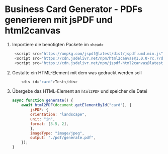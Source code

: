 # Business Card Generator - PDFs generieren mit jsPDF und html2canvas

1. Importiere die benötigten Packete im `<head>`
   ```js
    <script src="https://unpkg.com/jspdf@latest/dist/jspdf.umd.min.js"></script>
    <script src="https://cdn.jsdelivr.net/npm/html2canvas@1.0.0-rc.7/dist/html2canvas.min.js"></script>
    <script src="https://cdn.jsdelivr.net/npm/jspdf-html2canvas@latest/dist/jspdf-html2canvas.min.js"></script>
    ```
2. Gestalte ein HTML-Element mit dem was gedruckt werden soll
    ```js
        <div id="card">Test</div>
    ```
3. Übergebe das HTML-Element an `html2PDF` und speicher die Datei
    ```js
    async function generate() {
        await html2PDF(document.getElementById("card"), {
            jsPDF: {
            orientation: "landscape",
            unit: "in",
            format: [3.5, 2],
            },
            imageType: "image/jpeg",
            output: "./pdf/generate.pdf",
        });
    }
    ```
